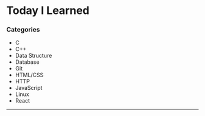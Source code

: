 # Today I Learned

### Categories

- C
- C++
- Data Structure
- Database
- Git
- HTML/CSS
- HTTP
- JavaScript
- Linux
- React
<hr/>
